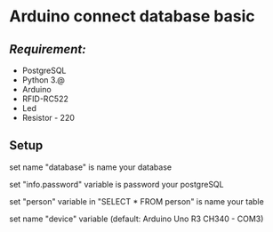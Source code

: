 # Arduino connect database basic

## **_Requirement:_**

+ PostgreSQL
+ Python 3.@
+ Arduino
+ RFID-RC522
+ Led
+ Resistor - 220

## Setup

set name "database" is name your database

set "info.password" variable is password your postgreSQL

set "person" variable in "SELECT * FROM person" is name your table

set name "device" variable (default: Arduino Uno R3 CH340 - COM3)
